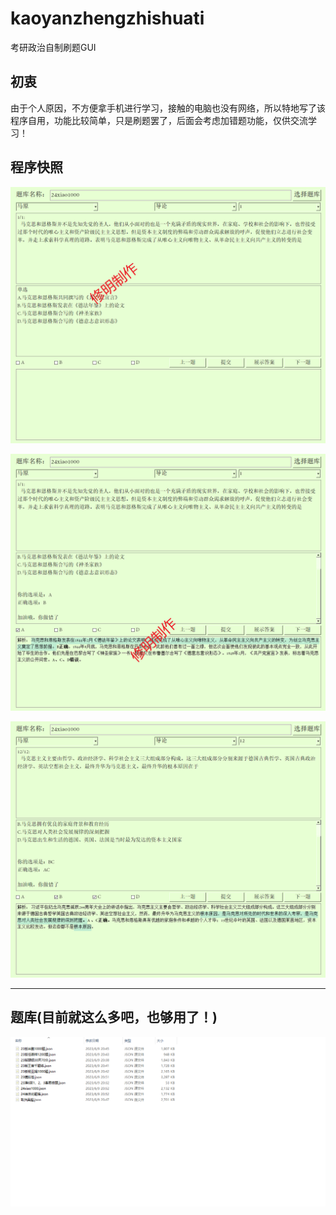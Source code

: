 # kaoyanzhengzhishuati
考研政治自制刷题GUI



##  初衷

由于个人原因，不方便拿手机进行学习，接触的电脑也没有网络，所以特地写了该程序自用，功能比较简单，只是刷题罢了，后面会考虑加错题功能，仅供交流学习！



##  程序快照

![](.\images\1.png)

![](.\images\2.png)

![](.\images\3.png)

----

##  题库(目前就这么多吧，也够用了！)

![](.\images\4.png)
